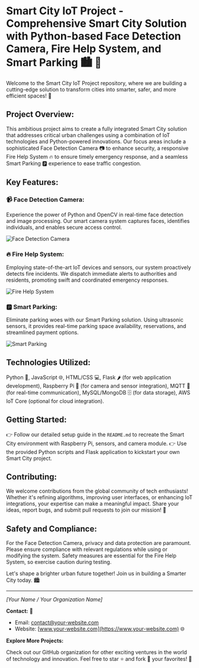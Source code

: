 # Smart City IoT Project - Comprehensive Smart City Solution with Python-based Face Detection Camera, Fire Help System, and Smart Parking 🏙️ 🚀

Welcome to the Smart City IoT Project repository, where we are building a cutting-edge solution to transform cities into smarter, safer, and more efficient spaces! 🌟

## Project Overview:

This ambitious project aims to create a fully integrated Smart City solution that addresses critical urban challenges using a combination of IoT technologies and Python-powered innovations. Our focus areas include a sophisticated Face Detection Camera 📷 to enhance security, a responsive Fire Help System 🔥 to ensure timely emergency response, and a seamless Smart Parking 🅿️ experience to ease traffic congestion.

## Key Features:

### 📹 Face Detection Camera:
Experience the power of Python and OpenCV in real-time face detection and image processing. Our smart camera system captures faces, identifies individuals, and enables secure access control.

![Face Detection Camera](face-detection-camera.jpg)

### 🔥 Fire Help System:
Employing state-of-the-art IoT devices and sensors, our system proactively detects fire incidents. We dispatch immediate alerts to authorities and residents, promoting swift and coordinated emergency responses.

![Fire Help System](fire-help-system.jpg)

### 🅿️ Smart Parking:
Eliminate parking woes with our Smart Parking solution. Using ultrasonic sensors, it provides real-time parking space availability, reservations, and streamlined payment options.

![Smart Parking](smart-parking.jpg)

## Technologies Utilized:

Python 🐍, JavaScript 🌐, HTML/CSS 💻, Flask 🌶️ (for web application development), Raspberry Pi 🍓 (for camera and sensor integration), MQTT 📡 (for real-time communication), MySQL/MongoDB 🗄️ (for data storage), AWS IoT Core (optional for cloud integration).

## Getting Started:

👉 Follow our detailed setup guide in the `README.md` to recreate the Smart City environment with Raspberry Pi, sensors, and camera module.
👉 Use the provided Python scripts and Flask application to kickstart your own Smart City project.

## Contributing:

We welcome contributions from the global community of tech enthusiasts! Whether it's refining algorithms, improving user interfaces, or enhancing IoT integrations, your expertise can make a meaningful impact. Share your ideas, report bugs, and submit pull requests to join our mission! 🤝

## Safety and Compliance:

For the Face Detection Camera, privacy and data protection are paramount. Please ensure compliance with relevant regulations while using or modifying the system. Safety measures are essential for the Fire Help System, so exercise caution during testing.

Let's shape a brighter urban future together! Join us in building a Smarter City today. 🏙️

---

*[Your Name / Your Organization Name]*

**Contact:** 📧

- Email: [contact@your-website.com](mailto:contact@your-website.com)
- Website: [www.your-website.com](https://www.your-website.com) 🌐

**Explore More Projects:**

Check out our GitHub organization for other exciting ventures in the world of technology and innovation. Feel free to star ⭐ and fork 🍴 your favorites! 🚀
